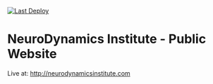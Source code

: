 [![Last Deploy](https://github.com/Landmark-Analytics/NeuroDynamicsInstitute/actions/workflows/deploy.yml/badge.svg)](https://github.com/Landmark-Analytics/NeuroDynamicsInstitute/actions/workflows/deploy.yml)

# NeuroDynamics Institute - Public Website
Live at: http://neurodynamicsinstitute.com


